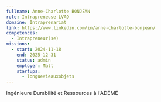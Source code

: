 ```yaml
---
fullname: Anne-Charlotte BONJEAN
role: Intrapreneuse LVAO
domaine: Intraprenariat
link: https://www.linkedin.com/in/anne-charlotte-bonjean/
competences:
  - Intrapreneur(se)
missions:
  - start: 2024-11-18
    end: 2025-12-31
    status: admin
    employer: Malt
    startups:
      - longuevieauxobjets
---
```

Ingénieure Durabilité et Ressources à l'ADEME